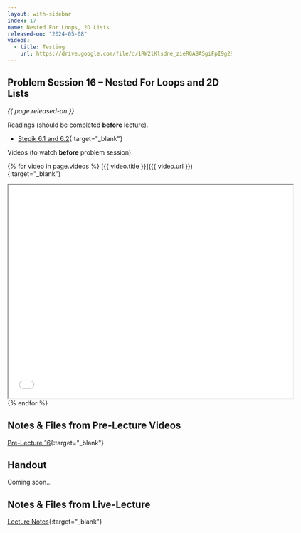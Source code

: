 ```yaml
---
layout: with-sidebar
index: 17
name: Nested For Loops, 2D Lists
released-on: "2024-05-08"
videos:
  - title: Testing
    url: https://drive.google.com/file/d/1RW2lKlsdne_zieRGA8ASgiFpI9g29eVy
---
```


## Problem Session 16 – Nested For Loops and 2D Lists

_{{ page.released-on }}_

Readings (should be completed **before** lecture). 
- [Stepik 6.1 and 6.2](https://stepik.org/lesson/567189/step/1?unit=561462){:target="_blank"}

Videos (to watch **before** problem session):

{% for video in page.videos %}
[{{ video.title }}]({{ video.url }}){:target="_blank"}

<iframe src="{{ video.url }}/preview" width="640" height="480" allow="autoplay"></iframe>
{% endfor %}

## Notes & Files from Pre-Lecture Videos

[Pre-Lecture 16](https://github.com/ucsd-cse8a-sp24/ucsd-cse8a-sp24.github.io/tree/main/_pre-lectures/lecture-16){:target="_blank"}

## Handout

Coming soon...

## Notes & Files from Live-Lecture

[Lecture Notes](https://drive.google.com/drive/folders/1389GXIaxMwFzb5b5sMUaxEMMjtDQrNN1?usp=sharing){:target="_blank"}

